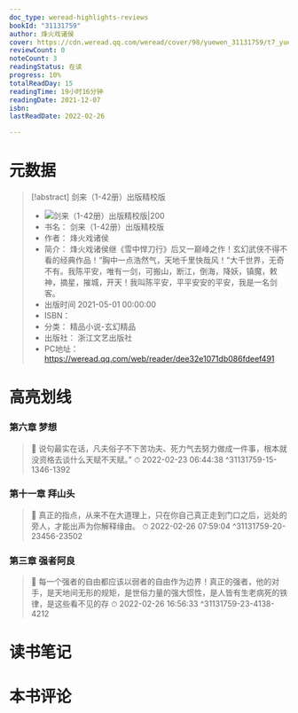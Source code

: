```yaml
---
doc_type: weread-highlights-reviews
bookId: "31131759"
author: 烽火戏诸侯
cover: https://cdn.weread.qq.com/weread/cover/98/yuewen_31131759/t7_yuewen_311317591686554234.jpg
reviewCount: 0
noteCount: 3
readingStatus: 在读
progress: 10%
totalReadDay: 15
readingTime: 19小时16分钟
readingDate: 2021-12-07
isbn: 
lastReadDate: 2022-02-26

---
```

# 元数据
> [!abstract] 剑来（1-42册）出版精校版
> - ![ 剑来（1-42册）出版精校版|200](https://cdn.weread.qq.com/weread/cover/98/yuewen_31131759/t7_yuewen_311317591686554234.jpg)
> - 书名： 剑来（1-42册）出版精校版
> - 作者： 烽火戏诸侯
> - 简介： 烽火戏诸侯继《雪中悍刀行》后又一巅峰之作！玄幻武侠不得不看的经典作品！“胸中一点浩然气，天地千里快哉风！”大千世界，无奇不有。我陈平安，唯有一剑，可搬山，断江，倒海，降妖，镇魔，敕神，摘星，摧城，开天！我叫陈平安，平平安安的平安，我是一名剑客。
> - 出版时间 2021-05-01 00:00:00
> - ISBN： 
> - 分类： 精品小说-玄幻精品
> - 出版社： 浙江文艺出版社
> - PC地址：https://weread.qq.com/web/reader/dee32e1071db086fdeef491

# 高亮划线

### 第六章 梦想

> 📌 说句最实在话，凡夫俗子不下苦功夫、死力气去努力做成一件事，根本就没资格去谈什么天赋不天赋。” 
> ⏱ 2022-02-23 06:44:38 ^31131759-15-1346-1392

### 第十一章 拜山头

> 📌 真正的指点，从来不在大道理上，只在你自己真正走到门口之后，远处的旁人，才能出声为你解释缘由。 
> ⏱ 2022-02-26 07:59:04 ^31131759-20-23456-23502

### 第三章 强者阿良

> 📌 每一个强者的自由都应该以弱者的自由作为边界！真正的强者，他的对手，是天地间无形的规矩，是世俗力量的强大惯性，是人皆有生老病死的铁律，是这些看不见的存 
> ⏱ 2022-02-26 16:56:33 ^31131759-23-4138-4212

# 读书笔记

# 本书评论
